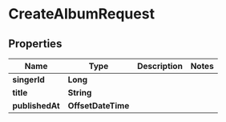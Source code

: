 

# CreateAlbumRequest


## Properties

| Name | Type | Description | Notes |
|------------ | ------------- | ------------- | -------------|
|**singerId** | **Long** |  |  |
|**title** | **String** |  |  |
|**publishedAt** | **OffsetDateTime** |  |  |



